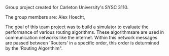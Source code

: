 Group project created for Carleton University's SYSC 3110.

The group members are: Alex Hoecht, 

The goal of this team project was to build a simulator to evaluate the performance of various routing algorithms. These algorithmsare are
used in communication networks like the internet. Within this network messages are passed between 'Routers' in a specific order, this order
is deturmined by the 'Routing Algorithim".
